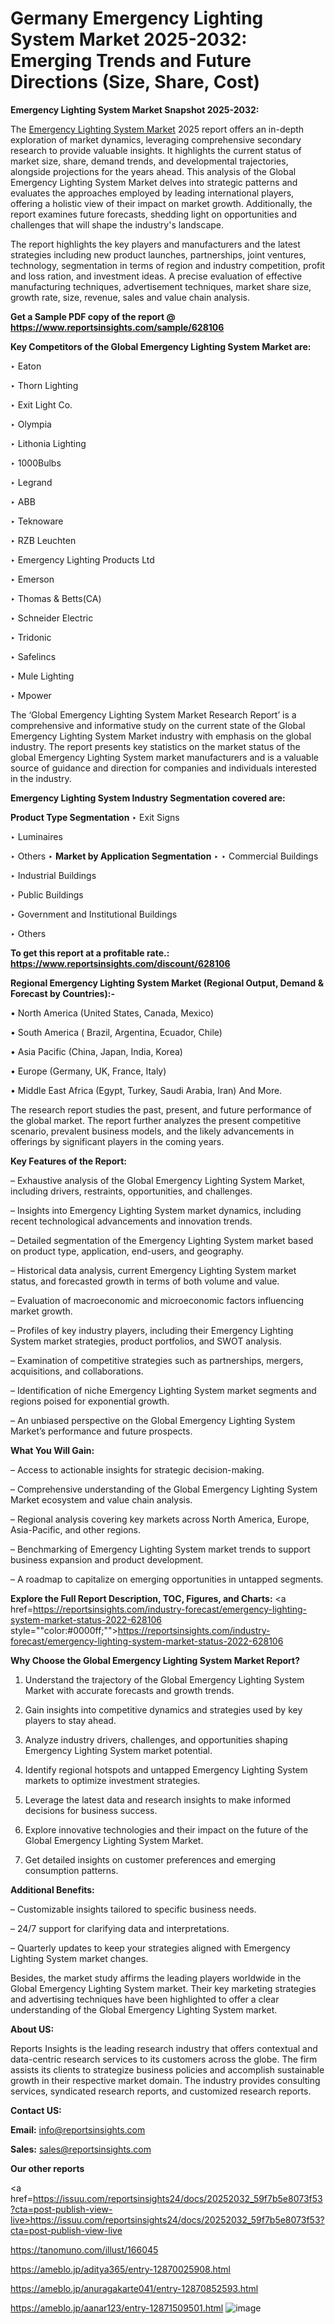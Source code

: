 # Germany Emergency Lighting System Market 2025-2032: Emerging Trends and Future Directions (Size, Share, Cost)

<strong>Emergency Lighting System Market Snapshot 2025-2032:</strong>

The <a href=https://www.reportsinsights.com/sample/628106>Emergency Lighting System Market</a> 2025 report offers an in-depth exploration of market dynamics, leveraging comprehensive secondary research to provide valuable insights. It highlights the current status of market size, share, demand trends, and developmental trajectories, alongside projections for the years ahead. This analysis of the Global Emergency Lighting System Market delves into strategic patterns and evaluates the approaches employed by leading international players, offering a holistic view of their impact on market growth. Additionally, the report examines future forecasts, shedding light on opportunities and challenges that will shape the industry's landscape.

The report highlights the key players and manufacturers and the latest strategies including new product launches, partnerships, joint ventures, technology, segmentation in terms of region and industry competition, profit and loss ration, and investment ideas. A precise evaluation of effective manufacturing techniques, advertisement techniques, market share size, growth rate, size, revenue, sales and value chain analysis.

<strong>Get a Sample PDF copy of the report @ <a href=https://www.reportsinsights.com/sample/628106 style=color:#0000ff;>https://www.reportsinsights.com/sample/628106</a></strong>

<strong>Key Competitors of the Global Emergency Lighting System Market are:</strong>

‣ Eaton

‣ Thorn Lighting

‣ Exit Light Co.

‣ Olympia

‣ Lithonia Lighting

‣ 1000Bulbs

‣ Legrand

‣ ABB

‣ Teknoware

‣ RZB Leuchten

‣ Emergency Lighting Products Ltd

‣ Emerson

‣ Thomas & Betts(CA)

‣ Schneider Electric

‣ Tridonic

‣ Safelincs

‣ Mule Lighting

‣ Mpower

The ‘Global Emergency Lighting System Market Research Report’ is a comprehensive and informative study on the current state of the Global Emergency Lighting System Market industry with emphasis on the global industry. The report presents key statistics on the market status of the global Emergency Lighting System market manufacturers and is a valuable source of guidance and direction for companies and individuals interested in the industry.

<strong>Emergency Lighting System Industry Segmentation covered are:</strong>

<strong>Product Type Segmentation</strong>
‣
Exit Signs

‣ Luminaires

‣ Others
‣ 
<strong>Market by Application Segmentation</strong>
‣
‣  Commercial Buildings

‣ Industrial Buildings

‣ Public Buildings

‣ Government and Institutional Buildings

‣ Others

<strong>To get this report at a profitable rate.: <a href=https://www.reportsinsights.com/discount/628106 style=color:#0000ff;>https://www.reportsinsights.com/discount/628106</a></strong>

<strong>Regional Emergency Lighting System Market (Regional Output, Demand &amp; Forecast by Countries):-</strong>

• North America (United States, Canada, Mexico)

• South America ( Brazil, Argentina, Ecuador, Chile)

• Asia Pacific (China, Japan, India, Korea)

• Europe (Germany, UK, France, Italy)

• Middle East Africa (Egypt, Turkey, Saudi Arabia, Iran) And More.

The research report studies the past, present, and future performance of the global market. The report further analyzes the present competitive scenario, prevalent business models, and the likely advancements in offerings by significant players in the coming years.

<strong>Key Features of the Report:</strong>

– Exhaustive analysis of the Global Emergency Lighting System Market, including drivers, restraints, opportunities, and challenges.

– Insights into Emergency Lighting System market dynamics, including recent technological advancements and innovation trends.

– Detailed segmentation of the Emergency Lighting System market based on product type, application, end-users, and geography.

– Historical data analysis, current Emergency Lighting System market status, and forecasted growth in terms of both volume and value.

– Evaluation of macroeconomic and microeconomic factors influencing market growth.

– Profiles of key industry players, including their Emergency Lighting System market strategies, product portfolios, and SWOT analysis.

– Examination of competitive strategies such as partnerships, mergers, acquisitions, and collaborations.

– Identification of niche Emergency Lighting System market segments and regions poised for exponential growth.

– An unbiased perspective on the Global Emergency Lighting System Market’s performance and future prospects.

<strong>What You Will Gain:</strong>

– Access to actionable insights for strategic decision-making.

– Comprehensive understanding of the Global Emergency Lighting System Market ecosystem and value chain analysis.

– Regional analysis covering key markets across North America, Europe, Asia-Pacific, and other regions.

– Benchmarking of Emergency Lighting System market trends to support business expansion and product development.

– A roadmap to capitalize on emerging opportunities in untapped segments.

<strong>Explore the Full Report Description, TOC, Figures, and Charts:</strong>
<a href=https://reportsinsights.com/industry-forecast/emergency-lighting-system-market-status-2022-628106 style=""color:#0000ff;"">https://reportsinsights.com/industry-forecast/emergency-lighting-system-market-status-2022-628106</a>

<strong>Why Choose the Global Emergency Lighting System Market Report?</strong>

1. Understand the trajectory of the Global Emergency Lighting System Market with accurate forecasts and growth trends.

2. Gain insights into competitive dynamics and strategies used by key players to stay ahead.

3. Analyze industry drivers, challenges, and opportunities shaping Emergency Lighting System market potential.

4. Identify regional hotspots and untapped Emergency Lighting System markets to optimize investment strategies.

5. Leverage the latest data and research insights to make informed decisions for business success.

6. Explore innovative technologies and their impact on the future of the Global Emergency Lighting System Market.

7. Get detailed insights on customer preferences and emerging consumption patterns.

<strong>Additional Benefits:</strong>

– Customizable insights tailored to specific business needs.

– 24/7 support for clarifying data and interpretations.

– Quarterly updates to keep your strategies aligned with Emergency Lighting System market changes.

Besides, the market study affirms the leading players worldwide in the Global Emergency Lighting System market. Their key marketing strategies and advertising techniques have been highlighted to offer a clear understanding of the Global Emergency Lighting System market.

<strong><strong>About US</strong>:</strong>

Reports Insights is the leading research industry that offers contextual and data-centric research services to its customers across the globe. The firm assists its clients to strategize business policies and accomplish sustainable growth in their respective market domain. The industry provides consulting services, syndicated research reports, and customized research reports.

<strong>Contact US:</strong>

<p class=><b>Email:</b> <a href=mailto:info@reportsinsights.com>info@reportsinsights.com</a></p>
<p class=><b>Sales:</b> <a href=mailto:sales@reportsinsights.com>sales@reportsinsights.com</a></p>

<strong>Our other reports</strong>

<a href=https://issuu.com/reportsinsights24/docs/20252032_59f7b5e8073f53?cta=post-publish-view-live>https://issuu.com/reportsinsights24/docs/20252032_59f7b5e8073f53?cta=post-publish-view-live</a>

<a href=https://tanomuno.com/illust/166045>https://tanomuno.com/illust/166045</a>

<a href=https://ameblo.jp/aditya365/entry-12870025908.html>https://ameblo.jp/aditya365/entry-12870025908.html</a>

<a href=https://ameblo.jp/anuragakarte041/entry-12870852593.html>https://ameblo.jp/anuragakarte041/entry-12870852593.html</a>

<a href=https://ameblo.jp/aanar123/entry-12871509501.html>https://ameblo.jp/aanar123/entry-12871509501.html</a>
![image](https://github.com/user-attachments/assets/50b3fb1d-3cca-4763-8f5b-4333bef86151)

